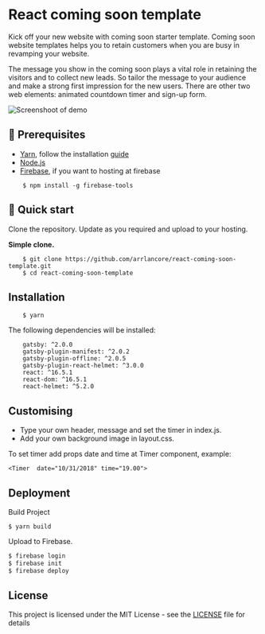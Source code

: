# React coming soon template

Kick off your new website with coming soon starter template.
Coming soon website templates helps you to retain customers when you are busy in revamping your website.

The message you show in the coming soon plays a vital role in retaining the visitors and to collect new leads. So tailor the message to your audience and make a strong first impression for the new users.
There are other two web elements: animated countdown timer and  sign-up form.

![Screenshoot of demo](https://user-images.githubusercontent.com/16473868/47648801-21516480-dba1-11e8-8ff8-2091c13aadcb.png)

## 🚀 Prerequisites
* <a href="https://yarnpkg.com/en/">Yarn</a>, follow the installation <a href="https://yarnpkg.com/en/docs/install">guide</a>
* <a href="https://nodejs.org/en/">Node.js</a>
* <a href="https://github.com/firebase/firebase-tools">Firebase</a>, if you want to hosting at firebase
```
    $ npm install -g firebase-tools
```

## 🚀 Quick start

Clone the repository. Update as you required and upload to your hosting.

**Simple clone.**
```
    $ git clone https://github.com/arrlancore/react-coming-soon-template.git
    $ cd react-coming-soon-template
```

## Installation

        $ yarn
    
The following dependencies will be installed:
```
    gatsby: ^2.0.0
    gatsby-plugin-manifest: ^2.0.2
    gatsby-plugin-offline: ^2.0.5
    gatsby-plugin-react-helmet: ^3.0.0
    react: ^16.5.1
    react-dom: ^16.5.1
    react-helmet: ^5.2.0
```

## Customising

- Type your own header, message and set the timer in index.js.
- Add your own background image in layout.css.

To set timer add props date and time at Timer component, example:

    <Timer  date="10/31/2018" time="19.00">


## Deployment
Build Project

    $ yarn build

Upload to Firebase.
```sh
$ firebase login
$ firebase init
$ firebase deploy
```

## License

This project is licensed under the MIT License - see the [LICENSE](LICENSE) file for details
